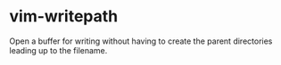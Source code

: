 vim-writepath
=============

Open a buffer for writing without having to create the parent directories
leading up to the filename.
